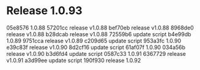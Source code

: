 # Release 1.0.93

05e8576 1.0.88
57201cc release v1.0.88
bef70eb release v1.0.88
8968de0 release v1.0.88
b28dcab release v1.0.88
72559b6 update script
b4e99db 1.0.89
9751cca release v1.0.89
c209d65 update script
953a3fc 1.0.90
e39c83f release v1.0.90
8d2cf16 update script
61af07f 1.0.90
034a56b release v1.0.90
b3d6fd4 update script
0587c33 1.0.91
6367729 release v1.0.91
a3d99ee update script
190f930 release 1.0.92
